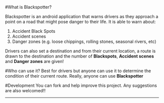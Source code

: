 #What is Blackspotter?

Blackspotter is an android application that warns drivers as they approach a point on a road that might pose danger to their life. It is able to warn about:  
1. Accident Black Spots  
2. Accident scenes  
3. Danger zones (e.g. loose chippings, rolling stones, seasonal rivers, etc)

Drivers can also set a destination and from their current location, a route is drawn to the destination and the number of **Blackspots**, **Accident scenes** and **Danger zones** are given!

#Who can use it?
Best for drivers but anyone can use it to determine the condition of their current route. Really, anyone can use **Blackspotter**

#Development
You can fork and help improve this project. Any suggestions are also welcomed!!
***
